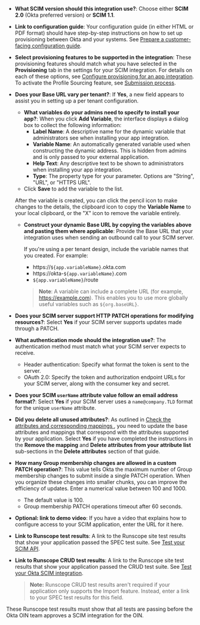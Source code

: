 
* **What SCIM version should this integration use?**: Choose either **SCIM 2.0** (Okta preferred version) or **SCIM 1.1**.

* **Link to configuration guide**: Your configuration guide (in either HTML or PDF format) should have step-by-step instructions on how to set up provisioning between Okta and your systems. See [Prepare a customer-facing configuration guide](/docs/guides/submit-app/scim/main/#prepare-a-customer-facing-configuration-guide).

* **Select provisioning features to be supported in the integration**: These provisioning features should match what you have selected in the **Provisioning** tab in the settings for your SCIM integration. For details on each of these options, see [Configure provisioning for an app integration](https://help.okta.com/okta_help.htm?id=ext_prov_lcm_prov_app). To activate the Profile Sourcing feature, see [Submission process](/docs/guides/submit-app/scim/main/#understand-the-submission-process).

* **Does your Base URL vary per tenant?**: If **Yes**, a new field appears to assist you in setting up a per tenant configuration.
  * **What variables do your admins need to specify to install your app?**: When you click **Add Variable**, the interface displays a dialog box to collect the following information:
    * **Label Name**: A descriptive name for the dynamic variable that administrators see when installing your app integration.
    * **Variable Name**: An automatically generated variable used when constructing the dynamic address. This is hidden from admins and is only passed to your external application.
    * **Help Text**: Any descriptive text to be shown to administrators when installing your app integration.
    * **Type**: The property type for your parameter. Options are "String", "URL", or "HTTPS URL".
  * Click **Save** to add the variable to the list.

  After the variable is created, you can click the pencil icon to make changes to the details, the clipboard icon to copy the **Variable Name** to your local clipboard, or the "X" icon to remove the variable entirely.

  * **Construct your dynamic Base URL by copying the variables above and pasting them where applicable**: Provide the Base URL that your integration uses when sending an outbound call to your SCIM server.

    If you're using a per tenant design, include the variable names that you created. For example:

    * https://`${app.variableName}`.okta.com
    * https://okta-`${app.variableName}`.com
    * `${app.variableName}`/route

    > **Note**: A variable can include a complete URL (for example, https://example.com). This enables you to use more globally useful variables such as `${org.baseURL}`.

* **Does your SCIM server support HTTP PATCH operations for modifying resources?**: Select **Yes** if your SCIM server supports updates made through a PATCH.

* **What authentication mode should the integration use?**: The authentication method must match what your SCIM server expects to receive.

  * Header authentication: Specify what format the token is sent to the server.
  * OAuth 2.0: Specify the token and authorization endpoint URLs for your SCIM server, along with the consumer key and secret.

* **Does your SCIM `userName` attribute value follow an email address format?**: Select **Yes** if your SCIM server uses a `name@company.TLD` format for the unique `userName` attribute.

* **Did you delete all unused attributes?**: As outlined in [Check the attributes and corresponding mappings ](/docs/guides/scim-provisioning-integration-connect/main/#check-the-attributes-and-corresponding-mappings), you need to update the base attributes and mappings that correspond with the attributes supported by your application. Select **Yes** if you have completed the instructions in the **Remove the mapping** and **Delete attributes from your attribute list** sub-sections in the **Delete attributes** section of that guide.

* **How many Group membership changes are allowed in a custom PATCH operation?**: This value tells Okta the maximum number of Group membership changes to submit inside a single PATCH operation. When you organize these changes into smaller chunks, you can improve the efficiency of updates. Enter a numerical value between 100 and 1000.

  * The default value is 100.
  * Group membership PATCH operations timeout after 60 seconds.

* **Optional: link to demo video**: If you have a video that explains how to configure access to your SCIM application, enter the URL for it here.

* **Link to Runscope test results**: A link to the Runscope site test results that show your application passed the SPEC test suite. See [Test your SCIM API](/docs/guides/scim-provisioning-integration-prepare/main/#test-your-scim-api).

* **Link to Runscope CRUD test results**: A link to the Runscope site test results that show your application passed the CRUD test suite. See [Test your Okta SCIM integration](/docs/guides/scim-provisioning-integration-test/).

  > **Note:** Runscope CRUD test results aren't required if your application only supports the Import feature. Instead, enter a link to your SPEC test results for this field.

These Runscope test results must show that all tests are passing before the Okta OIN team approves a SCIM integration for the OIN.
